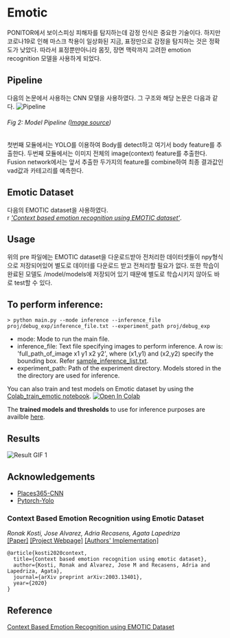 # Emotic 

PONITOR에서 보이스피싱 피해자를 탐지하는데 감정 인식은 중요한 기술이다. 
하지만 코로나19로 인해 마스크 착용이 일상화된 지금, 표정만으로 감정을 탐지하는 것은 정확도가 낮았다.
따라서 표정뿐만아니라 몸짓, 장면 맥락까지 고려한 emotion recognition 모델을 사용하게 되었다. 


## Pipeline

다음의 논문에서 사용하는 CNN 모델을 사용하였다. 
그 구조와 해당 논문은 다음과 같다. 
![Pipeline](https://raw.githubusercontent.com/Tandon-A/emotic/master/assets/pipeline%20model.jpg "Model Pipeline") 
###### Fig 2: Model Pipeline ([Image source](https://arxiv.org/pdf/2003.13401.pdf))

첫번째 모듈에서는 YOLO를 이용하여 Body를 detect하고 여기서 body feature를 추출한다.
두번째 모듈에서는 이미지 전체의 image(context) feature를 추출한다.
Fusion network에서는 앞서 추출한 두가지의 feature를 combine하여 최종 결과값인 vad값과 카테고리를 예측한다.  

## Emotic Dataset 
다음의 EMOTIC dataset을 사용하였다.  
r *['Context based emotion recognition using EMOTIC dataset'](https://arxiv.org/pdf/2003.13401.pdf)*.

## Usage
위의 pre 파일에는 EMOTIC dataset을 다운로드받아 전처리한 데이터셋들이 npy형식으로 저장되어있어 
별도로 데이터를 다운로드 받고 전처리할 필요가 없다. 
또한 학습이 완료된 모델도 /model/models에 저장되어 있기 때문에 별도로 학습시키지 않아도 바로 test할 수 있다. 

## To perform inference: 

```
> python main.py --mode inference --inference_file proj/debug_exp/inference_file.txt --experiment_path proj/debug_exp
```
* mode: Mode to run the main file.
* inference_file: Text file specifying images to perform inference. A row is: 'full_path_of_image x1 y1 x2 y2', where (x1,y1) and (x2,y2) specify the bounding box. Refer [sample_inference_list.txt](https://github.com/Tandon-A/emotic/blob/master/sample_inference_list.txt).
* experiment_path: Path of the experiment directory. Models stored in the the directory are used for inference.     
  
  
You can also train and test models on Emotic dataset by using the [Colab_train_emotic notebook](https://github.com/Tandon-A/emotic/blob/master/Colab_train_emotic.ipynb). [![Open In Colab](https://colab.research.google.com/assets/colab-badge.svg)](https://colab.research.google.com/github/Tandon-A/emotic/blob/master/Colab_train_emotic.ipynb)

The **trained models and thresholds** to use for inference purposes are availble [here](https://drive.google.com/drive/folders/1e-JLA7V73CQD5pjTFCSWnKCmB0gCpV1D?usp=sharing). 

## Results 

![Result GIF 1](https://github.com/Tandon-A/emotic/blob/master/assets/eld11_gif2.gif "Result GIF 1")

## Acknowledgements

* [Places365-CNN](https://github.com/CSAILVision/places365) 
* [Pytorch-Yolo](https://github.com/eriklindernoren/PyTorch-YOLOv3)

### Context Based Emotion Recognition using Emotic Dataset 
_Ronak Kosti, Jose Alvarez, Adria Recasens, Agata Lapedriza_ <br>
[[Paper]](https://arxiv.org/pdf/2003.13401.pdf) [[Project Webpage]](http://sunai.uoc.edu/emotic/) [[Authors' Implementation]](https://github.com/rkosti/emotic)

```
@article{kosti2020context,
  title={Context based emotion recognition using emotic dataset},
  author={Kosti, Ronak and Alvarez, Jose M and Recasens, Adria and Lapedriza, Agata},
  journal={arXiv preprint arXiv:2003.13401},
  year={2020}
}
```

## Reference
[Context Based Emotion Recognition using EMOTIC Dataset]([https://github.com/Tandon-A](https://paperswithcode.com/paper/context-based-emotion-recognition-using))


